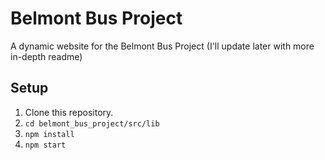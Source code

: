 # Belmont Bus Project
A dynamic website for the Belmont Bus Project 
(I'll update later with more in-depth readme)

## Setup
1. Clone this repository.
1. `cd belmont_bus_project/src/lib`
1. `npm install`
1. `npm start`

